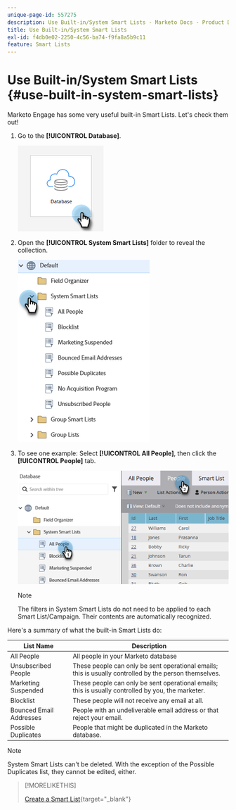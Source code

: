 ```yaml
---
unique-page-id: 557275
description: Use Built-in/System Smart Lists - Marketo Docs - Product Documentation
title: Use Built-in/System Smart Lists
exl-id: f4db0e02-2250-4c56-ba74-f9fa8a5b9c11
feature: Smart Lists
---
```

# Use Built-in/System Smart Lists {#use-built-in-system-smart-lists}

Marketo Engage has some very useful built-in Smart Lists. Let's check them out!

1. Go to the **[!UICONTROL Database]**.

   ![](assets/use-built-in-system-smart-lists-1.png)

1. Open the **[!UICONTROL System Smart Lists]** folder to reveal the collection.

   ![](assets/use-built-in-system-smart-lists-2.png)

1. To see one example: Select **[!UICONTROL All People]**, then click the **[!UICONTROL People]** tab.

   ![](assets/use-built-in-system-smart-lists-3.png)

   >[!NOTE]
   >
   >The filters in System Smart Lists do not need to be applied to each Smart List/Campaign. Their contents are automatically recognized.

Here's a summary of what the built-in Smart Lists do:

<table><thead>
  <tr>
    <th>List Name</th>
    <th>Description</th>
  </tr></thead>
<tbody>
  <tr>
    <td>All People</td>
    <td>All people in your Marketo database</td>
  </tr>
  <tr>
    <td>Unsubscribed People</td>
    <td>These people can only be sent operational emails; this is usually controlled by the person themselves.</td>
  </tr>
  <tr>
    <td>Marketing Suspended</td>
    <td>These people can only be sent operational emails; this is usually controlled by you, the marketer.</td>
  </tr>
  <tr>
    <td>Blocklist</td>
    <td>These people will not receive any email at all.</td>
  </tr>
  <tr>
    <td>Bounced Email Addresses</td>
    <td>People with an undeliverable email address or that reject your email.</td>
  </tr>
  <tr>
    <td>Possible Duplicates</td>
    <td>People that might be duplicated in the Marketo database.</td>
  </tr>
</tbody>
</table>

>[!NOTE]
>
>System Smart Lists can't be deleted. With the exception of the Possible Duplicates list, they cannot be edited, either.

>[!MORELIKETHIS]
>
>[Create a Smart List](/help/marketo/product-docs/core-marketo-concepts/smart-lists-and-static-lists/creating-a-smart-list/create-a-smart-list.md){target="_blank"}
